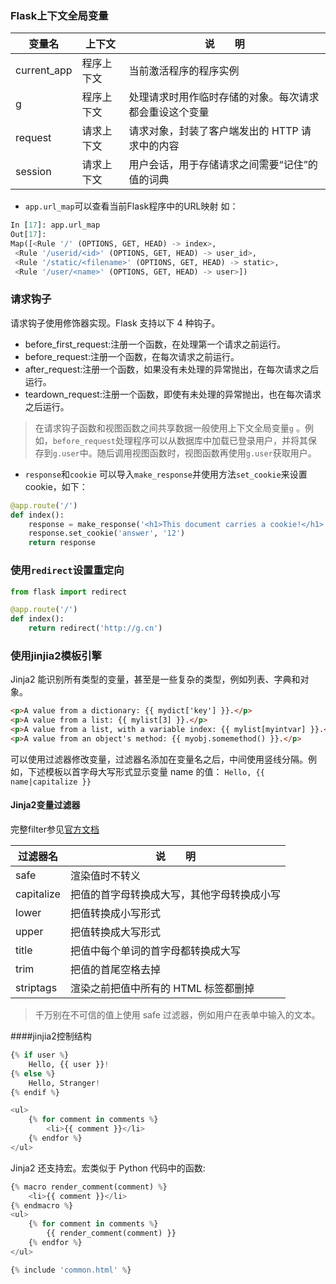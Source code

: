 ### Flask上下文全局变量
|变量名|上下文|说　　明|
|--|--|--|
|current_app |程序上下文| 当前激活程序的程序实例|
|g |程序上下文 |处理请求时用作临时存储的对象。每次请求都会重设这个变量|
|request |请求上下文 |请求对象，封装了客户端发出的 HTTP 请求中的内容|
|session |请求上下文 |用户会话，用于存储请求之间需要“记住”的值的词典|

- `app.url_map`可以查看当前Flask程序中的URL映射
如：
```py
In [17]: app.url_map
Out[17]:
Map([<Rule '/' (OPTIONS, GET, HEAD) -> index>,
 <Rule '/userid/<id>' (OPTIONS, GET, HEAD) -> user_id>,
 <Rule '/static/<filename>' (OPTIONS, GET, HEAD) -> static>,
 <Rule '/user/<name>' (OPTIONS, GET, HEAD) -> user>])
```

### 请求钩子

请求钩子使用修饰器实现。Flask 支持以下 4 种钩子。  

- before_first_request:注册一个函数，在处理第一个请求之前运行。
- before_request:注册一个函数，在每次请求之前运行。
- after_request:注册一个函数，如果没有未处理的异常抛出，在每次请求之后运行。
- teardown_request:注册一个函数，即使有未处理的异常抛出，也在每次请求之后运行。

> 在请求钩子函数和视图函数之间共享数据一般使用上下文全局变量`g` 。例如，`before_request`处理程序可以从数据库中加载已登录用户，并将其保存到`g.user`中。随后调用视图函数时，视图函数再使用`g.user`获取用户。


- `response`和`cookie`
可以导入`make_response`并使用方法`set_cookie`来设置cookie，如下：
```py
@app.route('/')
def index():
    response = make_response('<h1>This document carries a cookie!</h1>')
    response.set_cookie('answer', '12')
    return response
```

### 使用`redirect`设置重定向

```py
from flask import redirect

@app.route('/')
def index():
    return redirect('http://g.cn')
```

### 使用jinjia2模板引擎

Jinja2 能识别所有类型的变量，甚至是一些复杂的类型，例如列表、字典和对象。
```html
<p>A value from a dictionary: {{ mydict['key'] }}.</p>
<p>A value from a list: {{ mylist[3] }}.</p>
<p>A value from a list, with a variable index: {{ mylist[myintvar] }}.</p>
<p>A value from an object's method: {{ myobj.somemethod() }}.</p>
```
可以使用过滤器修改变量，过滤器名添加在变量名之后，中间使用竖线分隔。例如，下述模板以首字母大写形式显示变量 name 的值：
`Hello, {{ name|capitalize }}`

#### Jinja2变量过滤器

完整filter参见[官方文档](http://jinja.pocoo.org/docs/2.10/templates/#filters)

|过滤器名 |说　　明|
| -- | -- |
|safe |渲染值时不转义|
|capitalize |把值的首字母转换成大写，其他字母转换成小写|
|lower |把值转换成小写形式|
|upper |把值转换成大写形式|
|title |把值中每个单词的首字母都转换成大写|
|trim |把值的首尾空格去掉|
|striptags |渲染之前把值中所有的 HTML 标签都删掉|

> 千万别在不可信的值上使用 safe 过滤器，例如用户在表单中输入的文本。


####jinjia2控制结构

```py
{% if user %}
    Hello, {{ user }}!
{% else %}
    Hello, Stranger!
{% endif %}

<ul>
    {% for comment in comments %}
        <li>{{ comment }}</li>
    {% endfor %}
</ul>
```
Jinja2 还支持宏。宏类似于 Python 代码中的函数:
```py
{% macro render_comment(comment) %}
    <li>{{ comment }}</li>
{% endmacro %}
<ul>
    {% for comment in comments %}
        {{ render_comment(comment) }}
    {% endfor %}
</ul>

{% include 'common.html' %}
```




